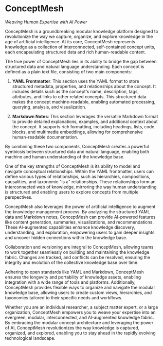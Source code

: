 # ConceptMesh
*Weaving Human Expertise with AI Power*

ConceptMesh is a groundbreaking modular knowledge platform designed to revolutionize the way we capture, organize, and explore knowledge in the age of artificial intelligence. At its core, ConceptMesh represents knowledge as a collection of interconnected, self-contained concept units, each encapsulating structured data and rich human-readable content.

The true power of ConceptMesh lies in its ability to bridge the gap between structured data and natural language understanding. Each concept is defined as a plain text file, consisting of two main components:

1. **YAML Frontmatter**: This section uses the YAML format to store structured metadata, properties, and relationships about the concept. It includes details such as the concept's name, description, tags, attributes, and links to other related concepts. This structured data makes the concept machine-readable, enabling automated processing, querying, analysis, and visualization.

2. **Markdown Notes**: This section leverages the versatile Markdown format to provide detailed explanations, examples, and additional context about the concept. It supports rich formatting, including headings, lists, code blocks, and multimedia embeddings, allowing for comprehensive human-readable documentation.

By combining these two components, ConceptMesh creates a powerful symbiosis between structured data and natural language, enabling both machine and human understanding of the knowledge base.

One of the key strengths of ConceptMesh is its ability to model and navigate conceptual relationships. Within the YAML frontmatter, users can define various types of relationships, such as hierarchies, compositions, causalities, and taxonomic "is a" relationships. These relationships form an interconnected web of knowledge, mirroring the way human understanding is structured and enabling users to explore concepts from multiple perspectives.

ConceptMesh also leverages the power of artificial intelligence to augment the knowledge management process. By analyzing the structured YAML data and Markdown notes, ConceptMesh can provide AI-powered features like content generation, summaries, visualizations, and recommendations. These AI-augmented capabilities enhance knowledge discovery, understanding, and exploration, empowering users to gain deeper insights and uncover hidden connections within the knowledge base.

Collaboration and versioning are integral to ConceptMesh, allowing teams to work together seamlessly on building and maintaining the knowledge fabric. Changes are tracked, and conflicts can be resolved, ensuring the integrity and evolution of the collective knowledge base over time.

Adhering to open standards like YAML and Markdown, ConceptMesh ensures the longevity and portability of knowledge assets, enabling integration with a wide range of tools and platforms. Additionally, ConceptMesh provides flexible ways to organize and navigate the modular knowledge base, allowing users to create custom views, hierarchies, and taxonomies tailored to their specific needs and workflows.

Whether you are an individual researcher, a subject matter expert, or a large organization, ConceptMesh empowers you to weave your expertise into an evergreen, modular, interconnected, and AI-augmented knowledge fabric. By embracing the modular concept architecture and leveraging the power of AI, ConceptMesh revolutionizes the way knowledge is captured, organized, and explored, enabling you to stay ahead in the rapidly evolving technological landscape.